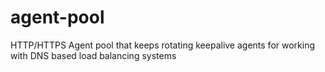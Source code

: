# agent-pool
HTTP/HTTPS Agent pool that keeps rotating keepalive agents for working with DNS based load balancing systems
